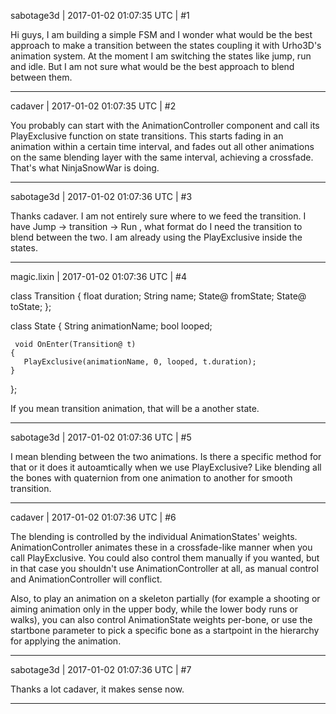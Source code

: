 sabotage3d | 2017-01-02 01:07:35 UTC | #1

Hi guys,
I am building a simple FSM and I wonder what would be the best approach to make a transition between the states coupling it with Urho3D's animation system. At the moment I am switching the states like jump, run and idle. But I am not sure what would be the best approach to blend between them.

-------------------------

cadaver | 2017-01-02 01:07:35 UTC | #2

You probably can start with the AnimationController component and call its PlayExclusive function on state transitions. This starts fading in an animation within a certain time interval, and fades out all other animations on the same blending layer with the same interval, achieving a crossfade. That's what NinjaSnowWar is doing.

-------------------------

sabotage3d | 2017-01-02 01:07:36 UTC | #3

Thanks cadaver. I am not entirely sure where to we feed the transition. I have Jump -> transition -> Run , what format do I need the transition to blend between the two. I am already using the PlayExclusive inside the states.

-------------------------

magic.lixin | 2017-01-02 01:07:36 UTC | #4

class Transition
  {
       float duration;
       String name;
       State@ fromState;
       State@ toState;
  };
  
  class State 
  { 
    String animationName;
    bool   looped;
     
     void OnEnter(Transition@ t)
    {
       PlayExclusive(animationName, 0, looped, t.duration);
    }

  };

  If you mean transition animation, that will be a another state.

-------------------------

sabotage3d | 2017-01-02 01:07:36 UTC | #5

I mean blending between the two animations. Is there a specific method for that or it does it autoamtically when we use PlayExclusive? Like blending all the bones with quaternion from one animation to another for smooth transition.

-------------------------

cadaver | 2017-01-02 01:07:36 UTC | #6

The blending is controlled by the individual AnimationStates' weights. AnimationController animates these in a crossfade-like manner when you call PlayExclusive. You could also control them manually if you wanted, but in that case you shouldn't use AnimationController at all, as manual control and AnimationController will conflict.

Also, to play an animation on a skeleton partially (for example a shooting or aiming animation only in the upper body, while the lower body runs or walks), you can also control AnimationState weights per-bone, or use the startbone parameter to pick a specific bone as a startpoint in the hierarchy for applying the animation.

-------------------------

sabotage3d | 2017-01-02 01:07:36 UTC | #7

Thanks a lot cadaver, it makes sense now.

-------------------------

